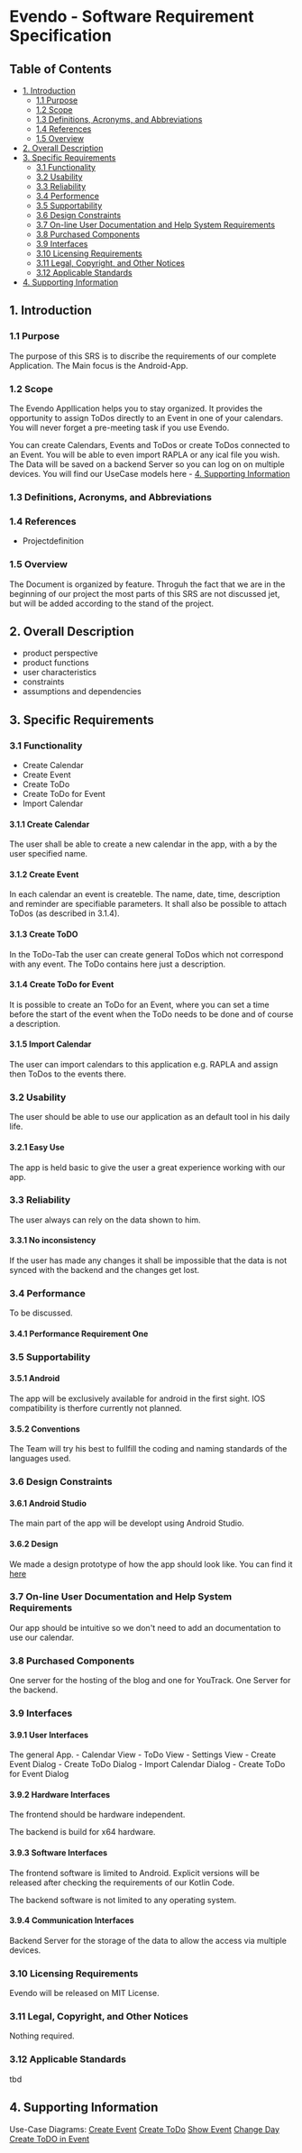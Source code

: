# Evendo - Software Requirement Specification

## Table of Contents
- [1. Introduction](#)
	- [1.1 Purpose](#)
	- [1.2 Scope](#)
	- [1.3 Definitions, Acronyms, and Abbreviations](#)
	- [1.4 References](#)
	- [1.5 Overview](#)
- [2. Overall Description](#)
- [3. Specific Requirements](#)
	- [3.1 Functionality](#)
	- [3.2 Usability](#)
	- [3.3 Reliability](#)
	- [3.4 Performence](#)
	- [3.5 Supportability](#)
	- [3.6 Design Constraints](#)
	- [3.7 On-line User Documentation and Help System Requirements](#)
	- [3.8 Purchased Components](#)
	- [3.9 Interfaces](#)
	- [3.10 Licensing Requirements](#)
	- [3.11 Legal, Copyright, and Other Notices](#)
	- [3.12 Applicable Standards](#)
- [4. Supporting Information](#)

## 1. Introduction


### 1.1 Purpose

The purpose of this SRS is to discribe the requirements of our complete Application.
The Main focus is the Android-App.

### 1.2 Scope

The Evendo Appllication helps you to stay organized. It provides the opportunity to assign ToDos directly to an Event in one of your calendars. You will never forget a pre-meeting task if you use Evendo.

You can create Calendars, Events and ToDos or create ToDos connected to an Event. You will be able to even import RAPLA or any ical file you wish.
The Data will be saved on a backend Server so you can log on on multiple devices.
You will find our UseCase models here - [4. Supporting Information](#)

### 1.3 Definitions, Acronyms, and Abbreviations

### 1.4 References

- Projectdefinition

### 1.5 Overview

The Document is organized by feature.
Throguh the fact that we are in the beginning of our project the most parts of this SRS are not discussed jet, but will be added according to the stand of the project.

## 2. Overall Description

- product perspective
- product functions
- user characteristics
- constraints
- assumptions and dependencies

## 3. Specific Requirements

### 3.1 Functionality

- Create Calendar
- Create Event
- Create ToDo
- Create ToDo for Event
- Import Calendar

#### 3.1.1 Create Calendar

The user shall be able to create a new calendar in the app, with a by the user specified name.

#### 3.1.2 Create Event

In each calendar an event is createble. The name, date, time, description and reminder are specifiable parameters. It shall also be possible to attach ToDos (as described in 3.1.4).

#### 3.1.3 Create ToDO

In the ToDo-Tab the user can create general ToDos which not correspond with any event.
The ToDo contains here just a description.

#### 3.1.4 Create ToDo for Event

It is possible to create an ToDo for an Event, where you can set a time before the start of the event when the ToDo needs to be done and of course a description.

#### 3.1.5 Import Calendar

The user can import calendars to this application e.g. RAPLA and assign then ToDos to the events there.

### 3.2 Usability

The user should be able to use our application as an default tool in his daily life.

#### 3.2.1 Easy Use
	
The app is held basic to give the user a great experience working with our app.

### 3.3 Reliability

The user always can rely on the data shown to him.

#### 3.3.1 No inconsistency

If the user has made any changes it shall be impossible that the data is not synced with the backend and the changes get lost. 

### 3.4 Performance

To be discussed.

#### 3.4.1 Performance Requirement One

### 3.5 Supportability

#### 3.5.1 Android

The app will be exclusively available for android in the first sight. IOS compatibility is therfore currently not planned.

#### 3.5.2 Conventions

The Team will try his best to fullfill the coding and naming standards of the languages used.

### 3.6 Design Constraints

#### 3.6.1 Android Studio

The main part of the app will be developt using Android Studio.

#### 3.6.2 Design

We made a design prototype of how the app should look like.
You can find it [here]( evendo/doc/app.png)

### 3.7 On-line User Documentation and Help System Requirements

Our app should be intuitive so we don't need to add an documentation to use our calendar. 

### 3.8 Purchased Components

One server for the hosting of the blog and one for YouTrack.
One Server for the backend.

### 3.9 Interfaces


#### 3.9.1 User Interfaces

The general App.
	- Calendar View
	- ToDo View
	- Settings View
	- Create Event Dialog
	- Create ToDo Dialog
	- Import Calendar Dialog
	- Create ToDo for Event Dialog

#### 3.9.2 Hardware Interfaces

The frontend should be hardware independent.

The backend is build for x64 hardware.

#### 3.9.3 Software Interfaces

The frontend software is limited to Android. Explicit versions will be released after checking the requirements of our Kotlin Code.

The backend software is not limited to any operating system.

#### 3.9.4 Communication Interfaces

Backend Server for the storage of the data to allow the access via multiple devices.

### 3.10 Licensing Requirements

Evendo will be released on MIT License.

### 3.11 Legal, Copyright, and Other Notices

Nothing required.
 
### 3.12 Applicable Standards

tbd

## 4. Supporting Information

Use-Case Diagrams:
[Create Event](https://github.com/gnaatz/evendo/blob/docu/doc/use-case-diagrams/UseCase_ENTRY.md)
[Create ToDo](https://github.com/gnaatz/evendo/blob/docu/doc/use-case-diagrams/UseCase_TODO.md)
[Show Event](https://github.com/gnaatz/evendo/blob/docu/doc/use-case-diagrams/UseCase_EVENT.md)
[Change Day](https://github.com/gnaatz/evendo/blob/docu/doc/use-case-diagrams/UseCase_CHANGEDAY.md)
[Create ToDO in Event](https://github.com/gnaatz/evendo/blob/docu/doc/use-case-diagrams/UseCase_CREATETODOINEVENT.md)
